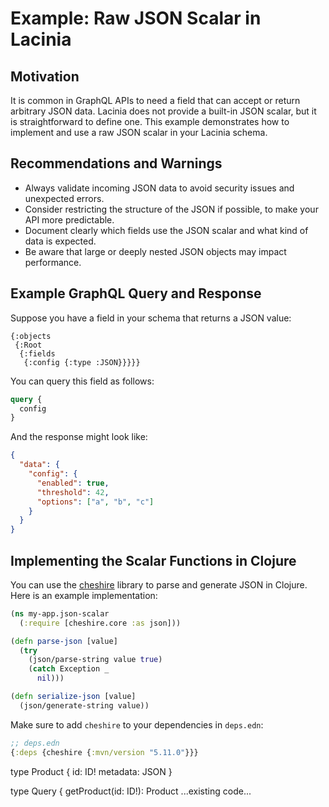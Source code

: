 # Example: Raw JSON Scalar in Lacinia

## Motivation

It is common in GraphQL APIs to need a field that can accept or return arbitrary JSON data. Lacinia does not provide a built-in JSON scalar, but it is straightforward to define one. This example demonstrates how to implement and use a raw JSON scalar in your Lacinia schema.
## Recommendations and Warnings

- Always validate incoming JSON data to avoid security issues and unexpected errors.
- Consider restricting the structure of the JSON if possible, to make your API more predictable.
- Document clearly which fields use the JSON scalar and what kind of data is expected.
- Be aware that large or deeply nested JSON objects may impact performance.
## Example GraphQL Query and Response

Suppose you have a field in your schema that returns a JSON value:

```edn
{:objects
 {:Root
  {:fields
   {:config {:type :JSON}}}}}
```

You can query this field as follows:

```graphql
query {
  config
}
```

And the response might look like:

```json
{
  "data": {
    "config": {
      "enabled": true,
      "threshold": 42,
      "options": ["a", "b", "c"]
    }
  }
}
```
## Implementing the Scalar Functions in Clojure

You can use the [cheshire](https://github.com/dakrone/cheshire) library to parse and generate JSON in Clojure. Here is an example implementation:

```clojure
(ns my-app.json-scalar
  (:require [cheshire.core :as json]))

(defn parse-json [value]
  (try
    (json/parse-string value true)
    (catch Exception _
      nil)))

(defn serialize-json [value]
  (json/generate-string value))
```

Make sure to add `cheshire` to your dependencies in `deps.edn`:

```clojure
;; deps.edn
{:deps {cheshire {:mvn/version "5.11.0"}}}
```
type Product {
  id: ID!
  metadata: JSON
}

type Query {
  getProduct(id: ID!): Product
...existing code...
